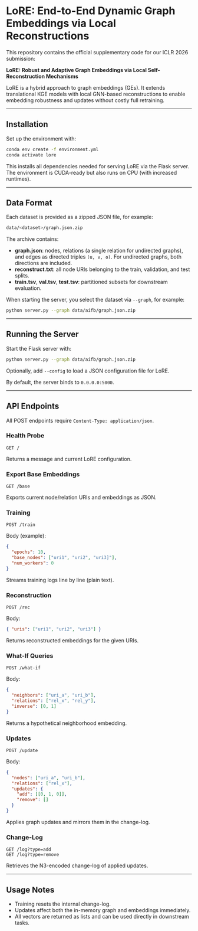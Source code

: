 # LoRE: End-to-End Dynamic Graph Embeddings via Local Reconstructions

This repository contains the official supplementary code for our ICLR 2026 submission:

**LoRE: Robust and Adaptive Graph Embeddings via Local Self-Reconstruction Mechanisms**

LoRE is a hybrid approach to graph embeddings (GEs). It extends translational KGE models with local GNN-based reconstructions to enable embedding robustness and updates without costly full retraining.

---

## Installation

Set up the environment with:

```bash
conda env create -f environment.yml
conda activate lore
```

This installs all dependencies needed for serving LoRE via the Flask server. The environment is CUDA-ready but also runs on CPU (with increased runtimes).

---

## Data Format

Each dataset is provided as a zipped JSON file, for example:

```bash
data/<dataset>/graph.json.zip
```

The archive contains:

- **graph.json**: nodes, relations (a single relation for undirected graphs), and edges as directed triples `(u, v, o)`. For undirected graphs, both directions are included.
- **reconstruct.txt**: all node URIs belonging to the train, validation, and test splits.
- **train.tsv**, **val.tsv**, **test.tsv**: partitioned subsets for downstream evaluation.

When starting the server, you select the dataset via `--graph`, for example:

```bash
python server.py --graph data/aifb/graph.json.zip
```

---

## Running the Server

Start the Flask server with:

```bash
python server.py --graph data/aifb/graph.json.zip
```

Optionally, add `--config` to load a JSON configuration file for LoRE.

By default, the server binds to `0.0.0.0:5000`.

---

## API Endpoints

All POST endpoints require `Content-Type: application/json`.

### Health Probe
```
GET /
```
Returns a message and current LoRE configuration.

### Export Base Embeddings
```
GET /base
```
Exports current node/relation URIs and embeddings as JSON.

### Training
```
POST /train
```
Body (example):
```json
{
  "epochs": 10,
  "base_nodes": ["uri1", "uri2", "uri3]"],
  "num_workers": 0
}
```
Streams training logs line by line (plain text).

### Reconstruction
```
POST /rec
```
Body:
```json
{ "uris": ["uri1", "uri2", "uri3"] }
```
Returns reconstructed embeddings for the given URIs.

### What-If Queries
```
POST /what-if
```
Body:
```json
{
  "neighbors": ["uri_a", "uri_b"],
  "relations": ["rel_x", "rel_y"],
  "inverse": [0, 1]
}
```
Returns a hypothetical neighborhood embedding.

### Updates
```
POST /update
```
Body:
```json
{
  "nodes": ["uri_a", "uri_b"],
  "relations": ["rel_x"],
  "updates": {
    "add": [[0, 1, 0]],
    "remove": []
  }
}
```
Applies graph updates and mirrors them in the change-log.

### Change-Log
```
GET /log?type=add
GET /log?type=remove
```
Retrieves the N3-encoded change-log of applied updates.

---

## Usage Notes

- Training resets the internal change-log.
- Updates affect both the in-memory graph and embeddings immediately.
- All vectors are returned as lists and can be used directly in downstream tasks.
